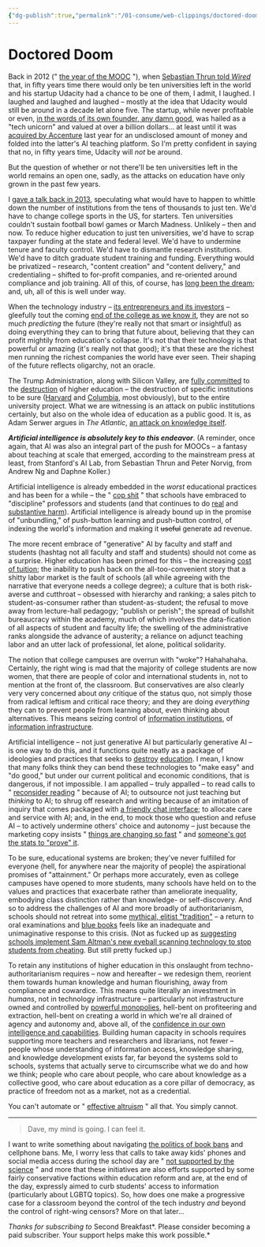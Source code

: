 ```yaml
---
{"dg-publish":true,"permalink":"/01-consume/web-clippings/doctored-doom/","title":"Doctored Doom","tags":["clippings"],"created":"2025-06-26"}
---
```


# Doctored Doom
Back in 2012 (" [the year of the MOOC](https://www.nytimes.com/2012/11/04/education/edlife/massive-open-online-courses-are-multiplying-at-a-rapid-pace.html?ref=2ndbreakfast.audreywatters.com) "), when [Sebastian Thrun told *Wired*](https://www.wired.com/2012/03/ff-aiclass/?ref=2ndbreakfast.audreywatters.com) that, in fifty years time there would only be ten universities left in the world and his startup Udacity had a chance to be one of them, I admit, I laughed. I laughed and laughed and laughed – mostly at the idea that Udacity would still be around in a decade let alone five. The startup, while never profitable or even, [in the words of its own founder, any damn good](https://www.fastcompany.com/3021473/udacity-sebastian-thrun-uphill-climb?src=longreads&ref=2ndbreakfast.audreywatters.com), was hailed as a "tech unicorn" and valued at over a billion dollars... at least until it was [acquired by Accenture](https://techcrunch.com/2024/03/05/accenture-to-acquire-udacity-to-build-a-learning-platform-focused-on-ai/?ref=2ndbreakfast.audreywatters.com) last year for an undisclosed amount of money and folded into the latter's AI teaching platform. So I'm pretty confident in saying that no, in fifty years time, Udacity will *not* be around.

But the question of whether or not there'll be ten universities left in the world remains an open one, sadly, as the attacks on education have only grown in the past few years.

I [gave a talk back in 2013](https://hackeducation.com/2013/10/15/minding-the-future-openva?ref=2ndbreakfast.audreywatters.com), speculating what would have to happen to whittle down the number of institutions from the tens of thousands to just ten. We'd have to change college sports in the US, for starters. Ten universities couldn't sustain football bowl games or March Madness. Unlikely – then and now. To reduce higher education to just ten universities, we'd have to scrap taxpayer funding at the state and federal level. We'd have to undermine tenure and faculty control. We'd have to dismantle research institutions. We'd have to ditch graduate student training and funding. Everything would be privatized – research, "content creation" and "content delivery," and credentialing – shifted to for-profit companies, and re-oriented around compliance and job training. All of this, of course, has [long been the dream](https://www.dissentmagazine.org/article/from-master-plan-to-no-plan-the-slow-death-of-public-higher-education/?ref=2ndbreakfast.audreywatters.com); and, uh, all of this is well under way.

When the technology industry – [its entrepreneurs and its investors](https://bothsidesofthetable.com/in-15-years-from-now-half-of-us-universities-may-be-in-bankruptcy-my-surprise-discussion-with-979f93bd6874?ref=2ndbreakfast.audreywatters.com) – gleefully tout the coming [end of the college as we know it](https://techcrunch.com/2013/01/15/how-californias-new-online-education-pilot-will-end-college-as-we-know-it/?ref=2ndbreakfast.audreywatters.com), they are not so much *predicting* the future (they're really not that smart or insightful) as doing everything they can to bring that future about, believing that they can profit mightily from education's collapse. It's not that their technology is that powerful or amazing (it's really not that good); it's that these are the richest men running the richest companies the world have ever seen. Their shaping of the future reflects oligarchy, not an oracle.

The Trump Administration, along with Silicon Valley, are [fully committed](https://www.theguardian.com/us-news/2025/may/29/us-revoke-chinese-student-visas?ref=2ndbreakfast.audreywatters.com) to the [destruction](https://educationwars.substack.com/p/connecting-the-dots?ref=2ndbreakfast.audreywatters.com) of higher education – the destruction of specific institutions to be sure ([Harvard](https://www.theguardian.com/us-news/2025/may/27/trump-harvard-federal-contracts?ref=2ndbreakfast.audreywatters.com) and [Columbia](https://nymag.com/intelligencer/article/columbia-university-president-trump-board-of-trustees-students-protests.html?ref=2ndbreakfast.audreywatters.com), most obviously), but to the entire university project. What we are witnessing is an attack on public institutions certainly, but also on the whole idea of education as a public good. It is, as Adam Serwer argues in *The Atlantic*, [an attack on knowledge itself](https://www.theatlantic.com/ideas/archive/2025/05/trump-defund-schools-research-republicans/682742/?ref=2ndbreakfast.audreywatters.com).

***Artificial intelligence is absolutely key to this endeavor***. (A reminder, once again, that AI was also an integral part of the push for MOOCs – a fantasy about teaching at scale that emerged, according to the mainstream press at least, from Stanford's AI Lab, from Sebastian Thrun and Peter Norvig, from Andrew Ng and Daphne Koller.)

Artificial intelligence is already embedded in the *worst* educational practices and has been for a while – the " [cop shit](https://jeffreymoro.com/blog/2020-02-13-against-cop-shit/?ref=2ndbreakfast.audreywatters.com) " that schools have embraced to "discipline" professors and students (and that continues to do [real](https://hellgatenyc.com/ice-trapped-a-bronx-high-school-student/?ref=morning-spew-newsletter) and [substantive harm](https://www.404media.co/ice-taps-into-nationwide-ai-enabled-camera-network-data-shows/?ref=daily-stories-newsletter)). Artificial intelligence is already bound up in the promise of "unbundling," of push-button learning and push-button control, of indexing the world's information and making it ~~useful~~ generate ad revenue.

The more recent embrace of "generative" AI by faculty and staff and students (hashtag not all faculty and staff and students) should not come as a surprise. Higher education has been primed for this – the increasing [cost of tuition](https://prospect.org/education/2025-05-27-borrowers-besieged-student-debt/?ref=2ndbreakfast.audreywatters.com); the inability to push back on the all-too-convenient story that a shitty labor market is the fault of schools (all while agreeing with the narrative that everyone needs a college degree); a culture that is both risk-averse and cutthroat – obsessed with hierarchy and ranking; a sales pitch to student-as-consumer rather than student-as-student; the refusal to move away from lecture-hall pedagogy; "publish or perish"; the spread of bullshit bureaucracy within the academy, much of which involves the data-fication of all aspects of student and faculty life; the swelling of the administrative ranks alongside the advance of austerity; a reliance on adjunct teaching labor and an utter lack of professional, let alone, political solidarity.

The notion that college campuses are overrun with "woke"? Hahahahaha. Certainly, the right wing is mad that the majority of college students are now women, that there are people of color and international students in, not to mention at the front of, the classroom. But conservatives are also clearly very very concerned about *any* critique of the status quo, not simply those from radical leftism and critical race theory; and they are doing *everything* they can to prevent people from learning about, even thinking about alternatives. This means seizing control of [information institutions](https://www.edweek.org/policy-politics/appeals-court-ruling-raises-bar-for-challenging-school-book-bans/2025/05?ref=2ndbreakfast.audreywatters.com), of [information infrastructure](https://www.wired.com/story/grok-white-genocide-elon-musk/?ref=2ndbreakfast.audreywatters.com).

Artificial intelligence – not just generative AI but particularly generative AI – is one way to do this, and it functions quite neatly as a package of ideologies and practices that seeks to [destroy](https://x.com/sama/status/1505597901011005442?ref=2ndbreakfast.audreywatters.com) [education](https://fortune.com/2025/05/20/duolingo-ai-teacher-schools-childcare/?ref=2ndbreakfast.audreywatters.com). I mean, I know that many folks think they can bend these technologies to "make easy" and "do good," but under our current political and economic conditions, that is dangerous, if not impossible. I am appalled – truly appalled – to read calls to " [reconsider reading](https://kappanonline.org/reconsidering-literacy-in-an-ai-world/?ref=2ndbreakfast.audreywatters.com) " because of AI; to outsource not just teaching but *thinking* to AI; to shrug off research and writing because of an imitation of inquiry that comes packaged with [a friendly chat interface](https://www.ailog.blog/p/seriously-lets-stop-treating-llms?ref=2ndbreakfast.audreywatters.com); to allocate care and service with AI; and, in the end, to mock those who question and refuse AI – to actively undermine others' choice and autonomy – just because the marketing copy insists " [things are changing so fast](https://davekarpf.substack.com/p/openai-has-an-unsubtle-communications?utm_source=post-email-title&publication_id=387131&post_id=164242349&utm_campaign=email-post-title&isFreemail=true&r=bgg2&triedRedirect=true&utm_medium=email) " and [someone's got the stats to "prove" it](https://codeactsineducation.wordpress.com/2025/05/28/enumerating-ai-effects-in-education/?ref=2ndbreakfast.audreywatters.com).

To be sure, educational systems are broken; they've never fulfilled for everyone (hell, for anywhere near the majority of people) the aspirational promises of "attainment." Or perhaps more accurately, even as college campuses have opened to more students, many schools have held on to the values and practices that exacerbate rather than ameliorate inequality, embodying class distinction rather than knowledge- or self-discovery. And so to address the challenges of AI and more broadly of authoritarianism, schools should not retreat into some [mythical, elitist "tradition"](https://www.honest-broker.com/p/5-ways-to-stop-ai-cheating?utm_source=post-email-title&publication_id=296132&post_id=163731587&utm_campaign=email-post-title&isFreemail=false&r=bgg2&triedRedirect=true&utm_medium=email) – a return to oral examinations and [blue books](https://gizmodo.com/ai-cheating-is-so-out-of-hand-in-americas-schools-that-the-blue-books-are-coming-back-2000607771?ref=2ndbreakfast.audreywatters.com) feels like an inadequate and unimaginative response to this crisis. (Not as fucked up as [suggesting schools implement Sam Altman's new eyeball scanning technology to stop students from cheating](https://www.forbes.com/sites/danfitzpatrick/2025/05/19/i-let-sam-altmans-orb-scan-my-eyes-now-im-a-verified-human/?ctpv=searchpage&ref=2ndbreakfast.audreywatters.com). But still pretty fucked up.)

To retain any institutions of higher education in this onslaught from techno-authoritarianism requires – now and hereafter – we redesign them, reorient them towards human knowledge and human flourishing, away from compliance and cowardice. This means quite literally an investment in *humans*, not in technology infrastructure – particularly not infrastructure owned and controlled by [powerful monopolies](https://www.bloodinthemachine.com/p/openais-desperate-quest-to-become?utm_source=post-email-title&publication_id=1744395&post_id=164253163&utm_campaign=email-post-title&isFreemail=false&r=bgg2&triedRedirect=true&utm_medium=email), hell-bent on profiteering and extraction, hell-bent on creating a world in which we're all drained of agency and autonomy and, above all, of the [confidence in our own intelligence and capabilities](https://buttondown.com/monteiro/archive/how-to-survive-the-weight-of-an-entire-industry/?ref=2ndbreakfast.audreywatters.com). Building human capacity in schools requires supporting more teachers and researchers and librarians, not fewer – people whose understanding of information access, knowledge sharing, and knowledge development exists far, far beyond the systems sold to schools, systems that actually serve to circumscribe what we do and how we think; people who care about people, who care about knowledge as a collective good, who care about education as a core pillar of democracy, as practice of freedom not as a market, not as a credential.

You can't automate or " [effective altruism](https://www.wired.com/story/anthropic-benevolent-artificial-intelligence/?ref=2ndbreakfast.audreywatters.com) " all that. You simply cannot.

---

> Dave, my mind is going. I can feel it.

I want to write something about navigating [the politics of book bans](https://slate.com/life/2024/09/banned-books-week-schools-censorship.html?ref=2ndbreakfast.audreywatters.com) and cellphone bans. Me, I worry less that calls to take away kids' phones and social media access during the school day are " [not supported by the science](https://newrepublic.com/article/190384/cell-phones-really-destroying-kids-mental-health?ref=2ndbreakfast.audreywatters.com) " and more that these initiatives are also efforts supported by some fairly conservative factions within education reform and are, at the end of the day, expressly aimed to curb students' access to information (particularly about LGBTQ topics). So, how does one make a progressive case for a classroom beyond the control of the tech industry *and* beyond the control of right-wing censors? More on that later...

*Thanks for subscribing to* Second Breakfast*. Please consider becoming a paid subscriber. Your support helps make this work possible.*